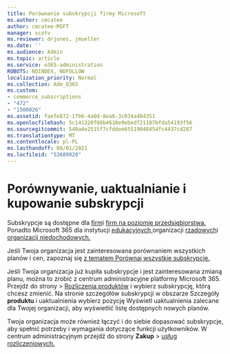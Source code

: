 ```yaml
---
title: Porównanie subskrypcji firmy Microsoft
ms.author: cmcatee
author: cmcatee-MSFT
manager: scotv
ms.reviewer: drjones, jmueller
ms.date: ''
ms.audience: Admin
ms.topic: article
ms.service: o365-administration
ROBOTS: NOINDEX, NOFOLLOW
localization_priority: Normal
ms.collection: Adm_O365
ms.custom:
- commerce_subscriptions
- "472"
- "1500026"
ms.assetid: faefe872-1fb6-4a0d-8ea6-3c034a484351
ms.openlocfilehash: 5c141320f08b4610e9ebedf21107bfda54193f56
ms.sourcegitcommit: 540a4e2515f7cfddee65519046454fc4437cd287
ms.translationtype: MT
ms.contentlocale: pl-PL
ms.lasthandoff: 08/01/2021
ms.locfileid: "53689020"
---
```

# <a name="compare-upgrade-or-purchase-subscriptions"></a>Porównywanie, uaktualnianie i kupowanie subskrypcji
  
Subskrypcje są dostępne dla [firm](https://www.microsoft.com/microsoft-365/business/compare-all-microsoft-365-business-products?tab=2&rtc=1)i [firm na poziomie przedsiębiorstwa.](https://www.microsoft.com/microsoft-365/enterprise/compare-office-365-plans?rtc=1) Ponadto Microsoft 365 dla instytucji [edukacyjnych,](https://www.microsoft.com/microsoft-365/academic/compare-office-365-education-plans?rtc=1&activetab=tab%3aprimaryr1)organizacji [rządowych](https://www.microsoft.com/microsoft-365/government/compare-office-365-government-plans?rtc=1)i [organizacji niedochodowych.](https://www.microsoft.com/microsoft-365/nonprofit/office-365-nonprofit-plans-and-pricing?&rtc=1&activetab=tab%3aprimaryr1)
  
Jeśli Twoja organizacja jest zainteresowana porównaniem wszystkich planów i cen, zapoznaj się [z tematem Porównaj wszystkie subskrypcje.](https://www.microsoft.com/microsoft-365/enterprise/compare-office-365-plans?rtc=1)
  
Jeśli Twoja organizacja już kupiła subskrypcje i jest zainteresowana zmianą planu, można to zrobić z centrum administracyjne platformy Microsoft 365. Przejdź do  strony \> [Rozliczenia produktów](https://go.microsoft.com/fwlink/p/?linkid=842054) i wybierz subskrypcję, którą chcesz zmienić. Na stronie szczegółów subskrypcji w obszarze Szczegóły  **produktu** i uaktualnienia wybierz pozycję Wyświetl uaktualnienia zalecane dla Twojej organizacji, aby wyświetlić listę dostępnych nowych planów.
  
Twoja organizacja może również łączyć i do siebie dopasować subskrypcje, aby spełnić potrzeby i wymagania dotyczące funkcji użytkowników. W centrum administracyjnym przejdź do strony **Zakup** \> [usług rozliczeniowych.](https://go.microsoft.com/fwlink/p/?linkid=868433) 